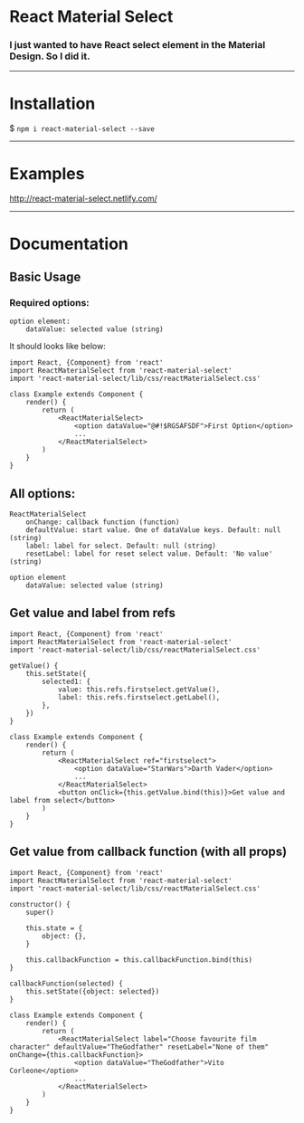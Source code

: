 # React Material Select

### I just wanted to have React select element in the Material Design. So I did it.

---

# Installation

$ `npm i react-material-select --save`

---

# Examples

http://react-material-select.netlify.com/

---

# Documentation

## Basic Usage

### Required options:
    option element:
        dataValue: selected value (string)

It should looks like below:

```
import React, {Component} from 'react'
import ReactMaterialSelect from 'react-material-select'
import 'react-material-select/lib/css/reactMaterialSelect.css'

class Example extends Component {
    render() {
        return (
            <ReactMaterialSelect>
                <option dataValue="@#!$RGSAFSDF">First Option</option>
                ...
            </ReactMaterialSelect>
        )
    }
}
```

## All options:
    ReactMaterialSelect
        onChange: callback function (function)
        defaultValue: start value. One of dataValue keys. Default: null (string)
        label: label for select. Default: null (string)
        resetLabel: label for reset select value. Default: 'No value' (string)

    option element
        dataValue: selected value (string)

## Get value and label from refs

```
import React, {Component} from 'react'
import ReactMaterialSelect from 'react-material-select'
import 'react-material-select/lib/css/reactMaterialSelect.css'

getValue() {
    this.setState({
        selected1: {
            value: this.refs.firstselect.getValue(),
            label: this.refs.firstselect.getLabel(),
        },
    })
}

class Example extends Component {
    render() {
        return (
            <ReactMaterialSelect ref="firstselect">
                <option dataValue="StarWars">Darth Vader</option>
                ...
            </ReactMaterialSelect>
            <button onClick={this.getValue.bind(this)}>Get value and label from select</button>
        )
    }
}
```

## Get value from callback function (with all props)

```
import React, {Component} from 'react'
import ReactMaterialSelect from 'react-material-select'
import 'react-material-select/lib/css/reactMaterialSelect.css'

constructor() {
    super()

    this.state = {
        object: {},
    }

    this.callbackFunction = this.callbackFunction.bind(this)
}

callbackFunction(selected) {
    this.setState({object: selected})
}

class Example extends Component {
    render() {
        return (
            <ReactMaterialSelect label="Choose favourite film character" defaultValue="TheGodfather" resetLabel="None of them" onChange={this.callbackFunction}>
                <option dataValue="TheGodfather">Vito Corleone</option>
                ...
            </ReactMaterialSelect>
        )
    }
}
```
